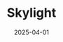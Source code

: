 ---  
layout: startup_page  
title: "Skylight"  
id: "skylight.social"  
permalink: "/skylightskylight.social04012025/"  
website: "https://skylight.social/"  
funding_round: "Pre-Seed"  
funding_amount: ""  
investors: "Mark Cuban, Graham & Walker Venture Fund"  
about: "Skylight is a short-form video app built on the AT Protocol, offering an open alternative to TikTok. It allows users to create, share, and interact with videos, connecting with a broader network via its integration with Bluesky and other ATProto-based apps. The app features an in-app video editor and familiar social media functionalities."  
markets: "Social Media, Short-Form Video, Wellness and Fitness Services, E-Commerce, Mobile"  
hq: "San Francisco, California, United States"  
founded_year: "2014"  
linkedin: "https://www.linkedin.com/company/skylight-frame"  
twitter: "https://twitter.com/skylightframe"  
instagram: ""  
facebook: "https://www.facebook.com/ourskylight"  
crunchbase: ""  
pitchbook: "https://pitchbook.com/profiles/company/110871-19"  

date_display: "01-Apr-2025"  
date: "2025-04-01"

# SEO Optimization  
meta_title: "Skylight - Pre-Seed"  
meta_description: "Skylight, Skylight is a short-form video app built on the AT Protocol, offering an open alternative to TikTok. It allows users to create, share, and interact wi..."  
meta_keywords: "Skylight, Social Media, Short-Form Video, Wellness and Fitness Services, E-Commerce, Mobile, Pre-Seed funding"  
canonical_url: "https://startup.projectstartups.com/skylightskylight.social04012025/"  
---